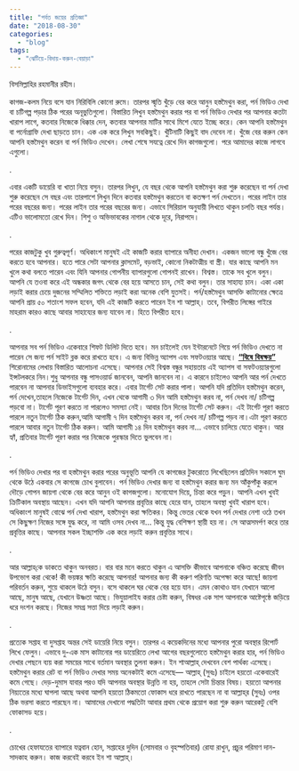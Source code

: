 ```yaml
---
title: "পর্বত জয়ের প্রতিজ্ঞা"
date: "2018-08-30"
categories: 
  - "blog"
tags: 
  - "ঝেটিয়ে-বিদায়-করুন-বেয়াড়া"
---
```


বিসমিল্লাহির রহমানীর রহীম।

কাগজ-কলম নিয়ে বসে যান নিরিবিলি কোনো রুমে। তারপর স্মৃতি খুঁড়ে বের করে আনুন হস্তমৈথুন করা, পর্ন ভিডিও দেখা বা চটিগল্প পড়ার ঠিক পরের অনূভুতিগুলো। বিস্তারিত লিখুন হস্তমৈথুন করার পর বা পর্ন ভিডিও দেখার পর আপনার কতটা খারাপ লাগে, কতবার নিজেকে ধিক্কার দেন, কতবার আপনার মাটির সাথে মিশে যেতে ইচ্ছে করে। কেন আপনি হস্তমৈথুন বা পর্নোগ্রাফি দেখা ছাড়তে চান। এক এক করে লিখুন সবকিছুই। খুঁটিনাটি কিছুই বাদ দেবেন না। খুঁজে বের করুন কেন আপনি হস্তমৈথুন করেন বা পর্ন ভিডিও দেখেন। লেখা শেষে সযত্নে রেখে দিন কাগজগুলো। পরে আমাদের কাজে লাগবে এগুলো।

.

এবার একটি ডায়েরি বা খাতা নিয়ে বসুন। তারপর লিখুন, যে বছর থেকে আপনি হস্তমৈথুন করা শুরু করেছেন বা পর্ন দেখা শুরু করেছেন সে বছর এবং তারপাশে লিখুন দিনে কতবার হস্তমৈথুন করতেন বা কতক্ষণ পর্ন দেখতেন। পরের লাইন তার পরের বছরের জন্য। পরের লাইন তার পরের বছরের জন্য। এভাবে সিরিয়াল অনুযায়ী লিখতে থাকুন চলতি বছর পর্যন্ত। এটিও ভালোমতো রেখে দিন। শিশু ও অভিভাবকের নাগাল থেকে দূরে, নিরাপদে।

.

পরের কাজটুকু খুব গুরুত্বপূর্ণ। অধিকাংশ মানুষই এই কাজটি করার ব্যাপারে অনীহা দেখান। একজন ভালো বন্ধু খুঁজে বের করতে হবে আপনার। হতে পারে সেটা আপনার ক্লাসমেট, বড়ভাই, কোনো নিকটাত্মীয় বা স্ত্রী। যার কাছে আপনি মন খুলে কথা বলতে পারেন এবং যিনি আপনার গোপনীয় ব্যাপারগুলো গোপনই রাখেন। বিশ্বস্ত। তাকে সব খুলে বলুন। আপনি যে তওবা করে এই অন্ধকার জগৎ থেকে বের হয়ে আসতে চান, সেই কথা বলুন। তার সাহায্য চান। একা একা লড়াই করার চেয়ে দুজনের সম্মিলিত শক্তিতে লড়াই করা অনেক বেশি যুতসই। পর্ন/হস্তমৈথুন আসক্তি কাটানোর ক্ষেত্রে আপনি প্রায় ৫০ শতাংশ সফল হবেন, যদি এই কাজটি করতে পারেন ইন শা আল্লাহ্‌। তবে, বিপরীত লিঙ্গের গাইরে মাহরাম কারও কাছে আবার সাহায্যের জন্য যাবেন না। হিতে বিপরীত হবে।

.

আপনার সব পর্ন ভিডিও একেবারে শিফট ডিলিট দিতে হবে। মন চাইলেই যেন ইন্টারনেটে গিয়ে পর্ন ভিডিও দেখতে না পারেন সে জন্য পর্ন সাইট ব্লক করে রাখতে হবে। এ জন্য বিভিন্ন অ্যাপস এবং সফটওয়্যার আছে। [**“বিষে** **বিষক্ষয়”**](http://lostmodesty.blogspot.com/2016/12/blog-post_14.html) শিরোনামের লেখায় বিস্তারিত আলোচনা এসেছে। আপনার সেই বিশ্বস্ত বন্ধুর সহায়তায় এই অ্যাপস বা সফটওয়্যারগুলো ইন্সটলকরে নিন।শুধু আপনার বন্ধু পাসওয়ার্ড জানবেন, আপনি জানবেন না। এ কারনে চাইলেও আপনি আর পর্ন দেখতে পারবেন না আপনার ডিভাইসগুলো ব্যবহার করে। এবার টার্গেট সেট করার পালা। আপনি যদি প্রতিদিন হস্তমৈথুন করেন, পর্ন দেখেন,তাহলে নিজেকে টার্গেট দিন, এখন থেকে আগামী ৩ দিন আমি হস্তমৈথুন করব না, পর্ন দেখব না/ চটিগল্প পড়বো না। টার্গেট পূরণ করতে না পারলেও সমস্যা নেই। আবার তিন দিনের টার্গেট সেট করুন। এই টার্গেট পূরণ করতে পারলে নতুন টার্গেট ঠিক করুন,আমি আগামী ৭ দিন হস্তমৈথুন করব না, পর্ন দেখব না/ চটিগল্প পড়ব না।এটা পূরণ করতে পারলে আবার নতুন টার্গেট ঠিক করুন। আমি আগামী ১৪ দিন হস্তমৈথুন করব না... এভাবে চালিয়ে যেতে থাকুন। আর হ্যাঁ, প্রতিবার টার্গেট পূরণ করার পর নিজেকে পুরস্কার দিতে ভুলবেন না।

.

পর্ন ভিডিও দেখার পর বা হস্তমৈথুন করার পরের অনুভূতি আপনি যে কাগজের টুকরোতে লিখেছিলেন প্রতিদিন সকালে ঘুম থেকে উঠে একবার সে কাগজে চোখ বুলাবেন। পর্ন ভিডিও দেখার জন্য বা হস্তমৈথুন করার জন্য মন আঁকুপাঁকু করলে দৌড়ে গোপন জায়গা থেকে বের করে আনুন ওই কাগজগুলো। মনোযোগ দিয়ে, চিন্তা করে পড়ুন। আপনি এখন খুবই ক্রিটিকাল অবস্থায় আছেন। এখন যদি আপনি আপনার প্রবৃত্তির কাছে হেরে যান, তাহলে অবস্থা খুবই খারাপ হবে। অধিকাংশ মানুষই বোঝে পর্ন দেখা খারাপ, হস্তমৈথুন করা ক্ষতিকর। কিন্তু ভেতর থেকে যখন পর্ন দেখার নেশা ওঠে তখন সে কিছুক্ষণ নিজের সঙ্গে যুদ্ধ করে, না আমি ওসব দেখব না... কিন্তু যুদ্ধ বেশিক্ষণ স্থায়ী হয় না। সে আত্মসমর্পণ করে তার প্রবৃত্তির কাছে। আপনার সকল ইচ্ছাশক্তি এক করে লড়াই করুন প্রবৃত্তির সাথে।

.

আর আল্লাহ্‌কে ডাকতে থাকুন অনবরত। বার বার মনে করতে থাকুন এ আসক্তি কীভাবে আপনাকে বঞ্চিত করেছে জীবন উপভোগ করা থেকে! কী ভয়ঙ্কর ক্ষতি করেছে আপনার! আপনার জন্য কী করুণ পরিণতি অপেক্ষা করে আছে! জায়গা পরিবর্তন করুন, শুয়ে থাকলে উঠে বসুন। বসে থাকলে ঘর থেকে বের হয়ে যান। এমন কোথাও যান যেখানে আলো আছে, মানুষ আছে, যেখানে উষ্ণতা আছে। ভিযুয়ালাইয করার চেষ্টা করুন, বিষধর এক সাপ আপনাকে আষ্টেপৃষ্ঠে জড়িয়ে ধরে দংশন করছে। নিজের সমগ্র সত্তা দিয়ে লড়াই করুন।

.

প্রত্যেক সপ্তাহ বা দুসপ্তাহ অন্তর সেই ডায়েরি নিয়ে বসুন। তারপর এ কয়েকদিনের মধ্যে আপনার পুরো অবস্থার রিপোর্ট লিখে ফেলুন। এভাবে দু-এক মাস কাটানোর পর ডায়েরিতে লেখা আগের বছরগুলোতে হস্তমৈথুন করার হার, পর্ন ভিডিও দেখার পেছনে ব্যয় করা সময়ের সাথে বর্তমান অবস্থার তুলনা করুন। ইন শাআল্লাহ্‌ দেখবেন বেশ পার্থক্য এসেছে। হস্তমৈথুন করার রেট বা পর্ন ভিডিও দেখার সময় অনেকটাই কমে এসেছে— আল্লাহ্‌ (সুবঃ) চাইলে হয়তো একেবারেই কমে গেছে। দেড়-দুমাস যাবার পরও যদি আপনার অবস্থার উন্নতি না হয়, তাহলে সেটা চিন্তার বিষয়। হয়তো আপনার নিয়্যতের মধ্যে ঘাপলা আছে অথবা আপনি হয়তো ঠিকমতো ফোকাস ধরে রাখতে পারছেন না বা আল্লাহ্‌র (সুবঃ) ওপর ঠিক ভরসা করতে পারছেন না। আমাদের দেখানো পদ্ধতিটা আবার প্রথম থেকে প্রয়োগ করা শুরু করুন আরেকটু বেশি ফোকাসড হয়ে।

.

চোখের হেফাযতের ব্যাপারে যত্নবান হোন, সপ্তাহের দুদিন (সোমবার ও বৃহস্পতিবার) রোযা রাখুন, প্রচুর পরিমাণ দান-সাদকাহ করুন। কাজ করবেই করবে ইন শা আল্লাহ্‌।
